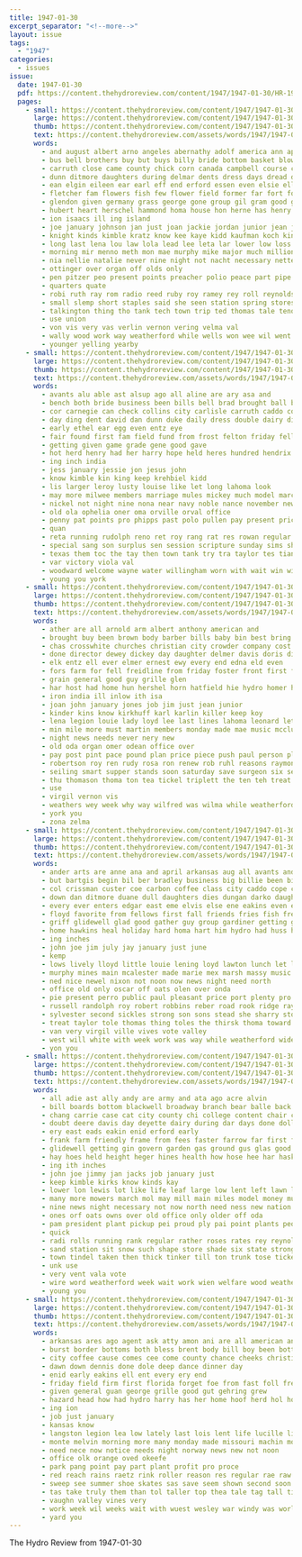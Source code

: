 ```yaml
---
title: 1947-01-30
excerpt_separator: "<!--more-->"
layout: issue
tags:
  - "1947"
categories:
  - issues
issue:
  date: 1947-01-30
  pdf: https://content.thehydroreview.com/content/1947/1947-01-30/HR-1947-01-30.pdf
  pages:
    - small: https://content.thehydroreview.com/content/1947/1947-01-30/small/HR-1947-01-30-01.jpg
      large: https://content.thehydroreview.com/content/1947/1947-01-30/large/HR-1947-01-30-01.jpg
      thumb: https://content.thehydroreview.com/content/1947/1947-01-30/thumbnails/HR-1947-01-30-01.jpg
      text: https://content.thehydroreview.com/assets/words/1947/1947-01-30/HR-1947-01-30-01.txt
      words:
        - and august albert arno angeles abernathy adolf america ann apol alto american appleman alvin are all age
        - bus bell brothers buy but buys billy bride bottom basket blown back bader black blue binger blood boys bur better brother block brought branson basil brief bebe buck beggin brass business burton bing beaver ber box ball breed bert board bohannon burgman baptist bickell boy bass brown bryson both begin bridge been betty barber bill band baker bob
        - carruth close came county chick corn canada campbell course charles can city camp church camps cecil class child company chief con childs chisum crown custer cher counts cartwright council caddo coe colon cat courage court change chance count cart cake clinton citizen
        - dunn ditmore daughters during delmar dents dress days dread dance detweiler dent down daily due donna day doe drum done daughter director davis dunnington dalke dinner deal does dimes dix doyle doctor din doing don deans duce dall dies
        - ean elgin eileen ear earl eff end erford essen even elsie ella every eakins emil est ethel ever ens early edith epper entz epperly
        - fletcher fam flowers fish few flower field former far fort forward first face from faye fred frances found fund fought frost friday for fearing
        - glendon given germany grass george gone group gil gram good goodwin geary ging ger games goes gave gladys guinea gall going glass game
        - hubert heart herschel hammond homa house hon herne has henry hopewell hafer helen him her holderman heger haven hume horn horns half hundred hood hal holding herman hues had hall hance herb hart hunt high home homer hinton howe honor howard harold hodges hed held heide hue hayes hydro heidebrecht happy
        - ion isaacs ill ing island
        - joe january johnson jan just joan jackie jordan junior jean june johnny jack judge john
        - knight kinds kimble kratz know kee kaye kidd kaufman koch king kelley kay kauf keeping
        - long last lena lou law lola lead lee leta lar lower low loss little life later look louie leppke like less left leroy larger list legion lose live lakes lemon large lucille los laveta leo lucky lake louis
        - morning mir menno meth mon mae murphy mike major much million moment midget monda made mar may mak march master marie moth mens might must more marilyn mildred matter myrtle mol mary marvin middle monday man minus melva maybe members miss music minister men minnis miracle moore milton
        - nia nellie natalie never nine night not nacht necessary nette nurse new nie name noble names nachtigall northern noel now news
        - ottinger over organ off olds only
        - pen pitzer peo present points preacher polio peace part pipe peoples pot pollock place phipps per pillars people pastor pas pretty persons piece piano paul price purple post pauline phy pieper pie pan park person prox
        - quarters quate
        - robi ruth ray rom radio reed ruby roy ramey rey roll reynolds ruel richard regular rosy real raymond running rawls rill rita run rink richards richert ready rec raetz reno rock rolls red rene ralph
        - small slemp short staples said she seen station spring stores still sing safe stream selling six score sleep south sharon stress scott story summer school sessions swell second sell schantz spence strain stiles saw service sayre soon sons san saturday seven store sims sup sodders sunday snare stork sun sweeney son stange seam selle sur start strange sprague special scout smith shirley sally sant
        - talkington thing tho tank tech town trip ted thomas tale tenor tee tate team towns till thurs than too thiessen take table them the texas tor tae towne thick thomason tice taken tinger times trees
        - use union
        - von vis very vas verlin vernon vering velma val
        - wally wood work way weatherford while wells won wee wil went waldo wagon worm walter worn worth welfare worms well western wright william was war with wonder world winona will witt week wife white wave
        - younger yelling yearby
    - small: https://content.thehydroreview.com/content/1947/1947-01-30/small/HR-1947-01-30-02.jpg
      large: https://content.thehydroreview.com/content/1947/1947-01-30/large/HR-1947-01-30-02.jpg
      thumb: https://content.thehydroreview.com/content/1947/1947-01-30/thumbnails/HR-1947-01-30-02.jpg
      text: https://content.thehydroreview.com/assets/words/1947/1947-01-30/HR-1947-01-30-02.txt
      words:
        - avants alu able ast alsup ago all aline are ary asa and
        - bench both bride business been bills bell brad brought ball belt boys bradley bank buy booth breeding bible but breed born body
        - cor carnegie can check collins city carlisle carruth caddo cors carl cash carr cashier college church come carolyn comes county cotton cusick car class cancer christian
        - day ding dent david dan dunn duke daily dress double dairy dia daugherty dinner daughter dewey diego disch during demand
        - early ethel ear egg even entz eye
        - fair found first fam field fund from frost felton friday fellow fort for fine fee farm floor
        - getting given game grade gene good gave
        - hot herd henry had her harry hope held heres hundred hendrix hansen heads high hopewell han harris how hampshire herndon hydro house has herford helen happy hale home hoes hal
        - ing inch india
        - jess january jessie jon jesus john
        - know kimble kin king keep krehbiel kidd
        - lis larger leroy lusty louise like let long lahoma look
        - may more milwee members marriage mules mickey much model march mission molt mash mer might most mand
        - nickel not night nine nona near navy noble nance november new
        - old ola ophelia oner oma orville orval office
        - penny pat points pro phipps past polo pullen pay present price post plant place pink pope per peo public penner parsonage pankratz
        - quan
        - reta running rudolph reno ret roy rang rat res rowan regular reading rust ruckman roman rush red rex ring
        - special sang son surplus sen session scripture sunday sims shoop service summer store sister second states stroke save seed sayre score starring spring station saturday small sale san smith sou supply southern sickles sharry shows seat suit sow season sodders show she school sons state short
        - texas them toc the tay then town tank try tra taylor tes tian tax tom tour than terry
        - var victory viola val
        - woodward welcome wayne water willingham worn with wait win willian work well will wisely whit want was war wee wilma went wild weatherford week wise white
        - young you york
    - small: https://content.thehydroreview.com/content/1947/1947-01-30/small/HR-1947-01-30-03.jpg
      large: https://content.thehydroreview.com/content/1947/1947-01-30/large/HR-1947-01-30-03.jpg
      thumb: https://content.thehydroreview.com/content/1947/1947-01-30/thumbnails/HR-1947-01-30-03.jpg
      text: https://content.thehydroreview.com/assets/words/1947/1947-01-30/HR-1947-01-30-03.txt
      words:
        - ather are all arnold arm albert anthony american and
        - brought buy been brown body barber bills baby bin best bring bennett benscoter butch blacksmith boyd band bethel born barbara bank burden bright bryce bill binger byrum
        - chas crosswhite churches christian city crowder company cost cure cecil carolyn county clyde circle caddo coffey curtis can custer car chapman carson college cruzan class cattle clinton chastain come church carmen
        - done director dewey dickey day daughter delmer davis doris dinner dale darlene dance delores dan
        - elk entz ell ever elmer ernest ewy every end edna eld even
        - fors farm for fell freidline from friday foster front first far fulton
        - grain general good guy grille glen
        - har host had home hun hershel horn hatfield hie hydro homer her huitt hobbs hilda half harry has henke hess hubert hedge
        - iron india ill inlow ith isa
        - joan john january jones job jim just jean junior
        - kinder kins know kirkhuff karl karlin killer keep koy
        - lena legion louie lady loyd lee last lines lahoma leonard let leisure longer lindel lisk like lewis laundry
        - min mile more must martin members monday made mae music mcclusky marshall miles marble melvin miller much mound mattie martha mail mcfarlin marion mission model
        - night news needs never nery new
        - old oda organ omer odean office over
        - pay post pint pace pound plan price piece push paul person plate parker per pitzer pounds payne present proud
        - robertson roy ren rudy rosa ron renew rob ruhl reasons raymond rowland ramey
        - seiling smart supper stands soon saturday save surgeon six seed sell sweep second service sunday sale study she sharon stockton see son sewing sick side
        - thu thomason thoma ton tea tickel triplett the ten teh treat them
        - use
        - virgil vernon vis
        - weathers wey week why way wilfred was wilma while weatherford with williams wieland winifred wear want wendell well will wayne work west
        - york you
        - zona zelma
    - small: https://content.thehydroreview.com/content/1947/1947-01-30/small/HR-1947-01-30-04.jpg
      large: https://content.thehydroreview.com/content/1947/1947-01-30/large/HR-1947-01-30-04.jpg
      thumb: https://content.thehydroreview.com/content/1947/1947-01-30/thumbnails/HR-1947-01-30-04.jpg
      text: https://content.thehydroreview.com/assets/words/1947/1947-01-30/HR-1947-01-30-04.txt
      words:
        - ander arts are anne ana and april arkansas aug all avants anderson
        - but bartgis begin bil ber bradley business big billie been birth byrum ben blackstone best beg brother
        - col crissman custer coe carbon coffee class city caddo cope clyde coa chris coats county cutting calvin clinton can coyle company common cattle church canyon clay cost charlie
        - down dan ditmore duane dull daughters dies dungan darko daughter days dinner day
        - every ever enters edgar east eme elvis else ene eakins even ebb
        - floyd favorite from fellows first fall friends fries fish french fam found flowers fees fine forts fort friday few for
        - griff glidewell glad good gather guy group gardiner getting given gram gins goes
        - home hawkins heal holiday hard homa hart him hydro had huss hargraves harry how haw held hop herd homes her hot herbert hargrave has harold heger
        - ing inches
        - john joe jim july jay january just june
        - kemp
        - lows lively lloyd little louie lening loyd lawton lunch let lanier living last lens long
        - murphy mines main mcalester made marie mex marsh massy music much mclaughlin monday more money miss mester
        - ned nice newel nixon not noon now news night need north
        - office old only oscar off oats olen over onda
        - pie present perro public paul pleasant price port plenty pro pear plants paper pounds
        - russell randolph roy robert robbins reber road rook ridge ray roads room rate
        - sylvester second sickles strong son sons stead she sharry store seals spencer summer sey still simple set stay sunday sawatzky service saturday selma short spring sister style sid sale springs school show street see special servi smith supper starts sheba state small soon
        - treat taylor tole thomas thing toles the thirsk thoma toward than tary
        - van very virgil ville vives vote valley
        - west will white with week work was way while weatherford wide well william worm
        - yon you
    - small: https://content.thehydroreview.com/content/1947/1947-01-30/small/HR-1947-01-30-05.jpg
      large: https://content.thehydroreview.com/content/1947/1947-01-30/large/HR-1947-01-30-05.jpg
      thumb: https://content.thehydroreview.com/content/1947/1947-01-30/thumbnails/HR-1947-01-30-05.jpg
      text: https://content.thehydroreview.com/assets/words/1947/1947-01-30/HR-1947-01-30-05.txt
      words:
        - all adie ast ally andy are army and ata ago acre alvin
        - bill boards bottom blackwell broadway branch bear balle back begin bridgeport brood bulk busi bales butts baby buy beer but breaker brewers blood batter bent brummett business blaine botkins bring balance been better bull
        - chang carrie case cat city county chi college content chair center cecil care carry cutting clinton call come can caddo crossley car credit
        - doubt deere davis day deyette dairy during dar days done dollar downward don
        - ery east eads eakin enid erford early
        - frank farm friendly frame from fees faster farrow far first fire fox floor for fil friday fine fruit floyd fay free full force falfa
        - glidewell getting gin govern garden gas ground gus glas good germany governor grapes goodyear gravel gallon gray glass green gun goes
        - hay hoes held height heger hines health how hose hee har haskell has houston heidebrecht host hard hedge hatfield hardware house home hydro heater
        - ing ith inches
        - john joe jimmy jan jacks job january just
        - keep kimble kirks know kinds kay
        - lower lon lewis lot like life leaf large low lent left lawn list law line lister leader let leat leo little longer long live lee
        - many more mowers march mol may mill main miles model money must milk marsh messimer mil monday method man
        - nine news night necessary not now north need ness new nation
        - ones orf oats owns over old office only older off oda
        - pam president plant pickup pei proud ply pai point plants people per price paul present plows post polish paris proper
        - quick
        - radi rolls running rank regular rather roses rates rey reynolds rhodes rate room rakes radio record
        - sand station sit snow such shape store shade six state strong stock straw stove special sell see saturday smith small sale style second suits saya sur service speak shall still sal short set save slim south sad season
        - town tindel taken then thick tinker till ton trunk tose tickel tower taft thompson tanks trees take tree ting them tex the tures times tee than
        - unk use
        - very vent vala vote
        - wire word weatherford week wait work wien welfare wood weatherley wells watkins while will west wee was ware wear well wheel write washington with wands weathers want
        - young you
    - small: https://content.thehydroreview.com/content/1947/1947-01-30/small/HR-1947-01-30-06.jpg
      large: https://content.thehydroreview.com/content/1947/1947-01-30/large/HR-1947-01-30-06.jpg
      thumb: https://content.thehydroreview.com/content/1947/1947-01-30/thumbnails/HR-1947-01-30-06.jpg
      text: https://content.thehydroreview.com/assets/words/1947/1947-01-30/HR-1947-01-30-06.txt
      words:
        - arkansas ares ago agent ask atty amon ani are all american and
        - burst border bottoms both bless brent body bill boy been bottom beh buckmaster barre burnette bok business belt bacon but back ball barty bob begin bright
        - city coffee cause comes cee come county chance cheeks christian cadd college close collier character case credit cha can corn cording cattle car
        - dawn down dennis done dole deep dance dinner day
        - enid early eakins ell ent every ery end
        - friday field firm first florida forget foe from fast foll free for farm fund foot front fane fellow few
        - given general guan george grille good gut gehring grew
        - hazard head how had hydro harry has her home hoof herd hol hoppers heads helen hale
        - ing ion
        - job just january
        - kansas know
        - langston legion lea low lately last lois lent life lucille lips loud lover long lower lege lard
        - monte melvin morning more many monday made missouri machin most mexico money may moline men much mission mis miss million model
        - need nece now notice needs night norway news new not noon
        - office olk orange oved okeefe
        - park pang point pay part plant profit pro proce
        - red reach rains raetz rink roller reason res regular rae raw ready range role
        - sweep see summer shoe skates sas save seem shown second soon sessions school staples state story stevens sprung start sister som sip sunday settle soul states seed show shows scott seems spin sat service saturday small son said stange
        - tas take truly them than tol taller top thea tale tag tall times tillage train texas teats trip teas thompson tho tongue the toa too
        - vaughn valley vines very
        - work week wil weeks wait with wuest wesley war windy was world winner weed west will why well word wild wallo wieners wind western walker
        - yard you
---
```


The Hydro Review from 1947-01-30

<!--more-->

